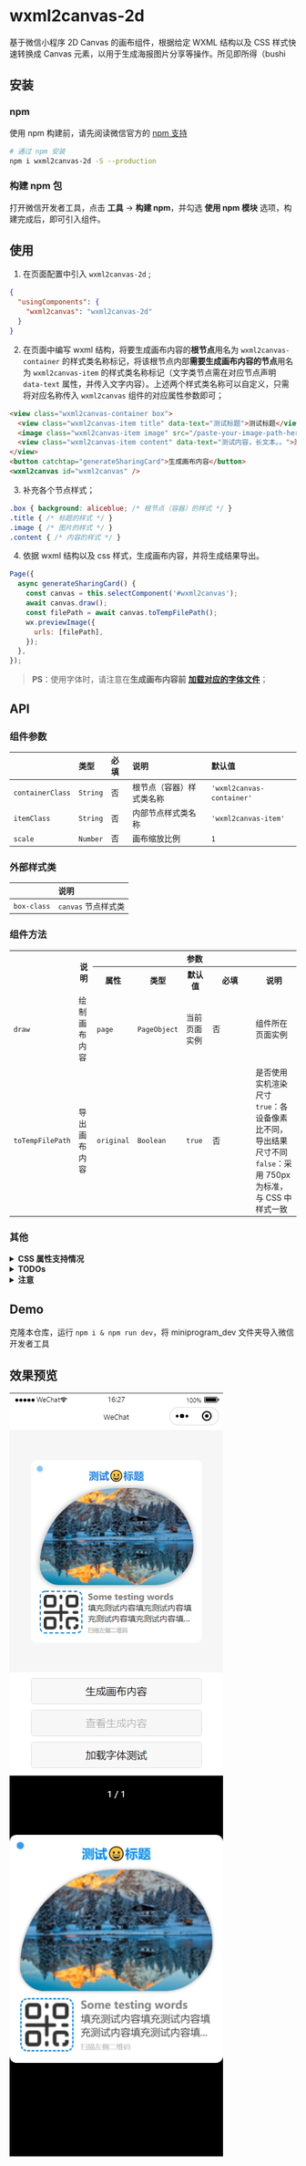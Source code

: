 # wxml2canvas-2d

基于微信小程序 2D Canvas 的画布组件，根据给定 WXML 结构以及 CSS 样式快速转换成 Canvas 元素，以用于生成海报图片分享等操作。所见即所得（bushi

## 安装

### npm

使用 npm 构建前，请先阅读微信官方的 [npm 支持](https://developers.weixin.qq.com/miniprogram/dev/devtools/npm.html)

```bash
# 通过 npm 安装
npm i wxml2canvas-2d -S --production
```

### 构建 npm 包

打开微信开发者工具，点击 **工具** -> **构建 npm**，并勾选 **使用 npm 模块** 选项，构建完成后，即可引入组件。

## 使用

1. 在页面配置中引入 `wxml2canvas-2d` ;
```json
{
  "usingComponents": {
    "wxml2canvas": "wxml2canvas-2d"
  }
}
```
2. 在页面中编写 wxml 结构，将要生成画布内容的**根节点**用名为 `wxml2canvas-container` 的样式类名称标记，将该根节点内部**需要生成画布内容的节点**用名为 `wxml2canvas-item` 的样式类名称标记（文字类节点需在对应节点声明 `data-text` 属性，并传入文字内容）。上述两个样式类名称可以自定义，只需将对应名称传入 `wxml2canvas` 组件的对应属性参数即可；
```html
<view class="wxml2canvas-container box">
  <view class="wxml2canvas-item title" data-text="测试标题">测试标题</view>
  <image class="wxml2canvas-item image" src="/paste-your-image-path-here.png" />
  <view class="wxml2canvas-item content" data-text="测试内容，长文本。。">测试内容，长文本。。</view>
</view>
<button catchtap="generateSharingCard">生成画布内容</button>
<wxml2canvas id="wxml2canvas" />
```
3. 补充各个节点样式；
```css
.box { background: aliceblue; /* 根节点（容器）的样式 */ }
.title { /* 标题的样式 */ }
.image { /* 图片的样式 */ }
.content { /* 内容的样式 */ }
```
4. 依据 wxml 结构以及 css 样式，生成画布内容，并将生成结果导出。
```javascript
Page({
  async generateSharingCard() {
    const canvas = this.selectComponent('#wxml2canvas');
    await canvas.draw();
    const filePath = await canvas.toTempFilePath();
    wx.previewImage({
      urls: [filePath],
    });
  },
});
```

> **PS**：使用字体时，请注意在**生成画布内容前** [**加载对应的字体文件**](https://developers.weixin.qq.com/miniprogram/dev/api/ui/font/wx.loadFontFace.html)；

## API

### 组件参数

||类型|必填|说明|默认值|
|:-|:-|:-|:-|:-|
|`containerClass`|`String`|否|根节点（容器）样式类名称|`'wxml2canvas-container'`|
|`itemClass`|`String`|否|内部节点样式类名称|`'wxml2canvas-item'`|
|`scale`|`Number`|否|画布缩放比例|`1`|

### 外部样式类

||说明|
|:-|:-|
|`box-class`|`canvas` 节点样式类|

### 组件方法

<table>
  <tr>
    <th rowspan=2></th>
    <th rowspan=2>说明</th>
    <th colspan=5>参数</th>
  </tr>
  <tr>
    <th>属性</th>
    <th>类型</th>
    <th>默认值</th>
    <th width=62>必填</th>
    <th>说明</th>
  </tr>
  <tr>
    <td><code>draw</code></td>
    <td>绘制画布内容</td>
    <td><code>page</code></td>
    <td><code>PageObject</code></td>
    <td>当前页面实例</td>
    <td>否</td>
    <td>组件所在页面实例</td>
  </tr>
  <tr>
    <td><code>toTempFilePath</code></td>
    <td>导出画布内容</td>
    <td><code>original</code></td>
    <td><code>Boolean</code></td>
    <td><code>true</code></td>
    <td>否</td>
    <td>是否使用实机渲染尺寸<br><code>true</code>：各设备像素比不同，导出结果尺寸不同<br><code>false</code>：采用 750px 为标准，与 CSS 中样式一致</td>
  </tr>
</table>

### 其他

<details>
  <summary><b>CSS 属性支持情况</b></summary>
  <br>

  > 基础属性：width，height，padding、margin 等布局相关属性不谈

  <table>
    <tr>
      <th colspan=2>属性</th>
      <th>说明</th>
    </tr>
    <tr>
      <td colspan=2><code>background</code></td>
      <td>背景，支持渐变图案</td>
    </tr>
    <tr>
      <td colspan=2><code>background-color</code></td>
      <td>背景颜色，支持</td>
    </tr>
    <tr>
      <td colspan=2><code>background-image</code></td>
      <td>背景图像，支持</td>
    </tr>
    <tr>
      <td rowspan=2><code>background-position</code></td>
      <td><code>background-position-x</code></td>
      <td>背景图像水平方向的位置，支持</td>
    </tr>
    <tr>
      <td><code>background-position-y</code></td>
      <td>背景图像垂直方向的位置，支持</td>
    </tr>
    <tr>
      <td colspan=2><code>background-size</code></td>
      <td>背景图像的大小，支持</td>
    </tr>
    <tr>
      <td colspan=2><code>background-repeat</code></td>
      <td>背景图像的重复方式，暂不支持 <code>space</code> 和 <code>round</code></td>
    </tr>
    <tr>
      <td colspan=2><code>background-clip</code></td>
      <td>背景图像的延伸方式，支持</td>
    </tr>
    <tr>
      <td rowspan="3"><code>border</code></td>
      <td><code>border-width</code></td>
      <td>边框宽度，暂仅支持四边同宽</td>
    </tr>
    <tr>
      <td><code>border-style</code></td>
      <td>边框样式，暂仅支持 <code>solid</code> 和 <code>dashed</code></td>
    </tr>
    <tr>
      <td><code>border-color</code></td>
      <td>边框颜色，支持</td>
    </tr>
    <tr>
      <td colspan=2><code>opacity</code></td>
      <td>透明度，支持</td>
    </tr>
    <tr>
      <td colspan=2><code>box-shadow</code></td>
      <td>阴影，暂仅支持单一阴影</td>
    </tr>
    <tr>
      <td colspan=2><code>border-radius</code></td>
      <td>圆角，支持</td>
    </tr>
    <tr>
      <td colspan=2><code>font-family</code></td>
      <td>字体，支持</td>
    </tr>
    <tr>
      <td colspan=2><code>font-size</code></td>
      <td>字体大小，支持</td>
    </tr>
    <tr>
      <td colspan=2><code>font-weight</code></td>
      <td>字重，支持</td>
    </tr>
    <tr>
      <td colspan=2><code>text-align</code></td>
      <td>文本对齐，支持</td>
    </tr>
    <tr>
      <td colspan=2><code>line-height</code></td>
      <td>行高，支持</td>
    </tr>
    <tr>
      <td colspan=2><code>text-overflow</code></td>
      <td>文字溢出处理，支持</td>
    </tr>
    <tr>
      <td colspan=2><code>color</code></td>
      <td>文字颜色，支持</td>
    </tr>
    <tr>
      <td colspan=2><code>text-indent</code></td>
      <td>首行缩进，支持</td>
    </tr>
  </table>
</details>
<details>
  <summary><b>TODOs</b></summary>
  <br>

  - [x] 支持 `background-image` 等背景图片样式
    - [x] 支持 `background-image` 基础属性设置
    - [x] 支持 `background-clip` 延伸范围
  - [ ] 支持渐变类 `Gradients`
    - [x] 支持 `linear-gradient` 线性渐变
    - [x] 支持 `radial-gradient` 径向渐变
    - [x] 支持 `conic-gradient` 锥形渐变
    - [ ] 支持多重 `Gradients` 渐变
    - [ ] 支持渐变类 `Gradients` 插值提示（难）
  - [ ] 支持多重 `background`，多重 `box-shadow`
    - [x] 支持多重 `background-image`
    - [ ] 支持多重 `box-shadow`
  - [ ] 支持 `CSS Transforms` 相关属性（难）
  - [ ] 支持 `CSS Writing Modes` 相关属性（难）
</details>
<details>
  <summary><b>注意</b></summary>
  <br>

  - 微信新版 Canvas 2D 接口基本与 Web Canvas API 对齐，但仍有部分 API 存在差异，随着微信版本或基础库更新，或许会提高相应 API 的支持度
  - 微信新版 Canvas 2D 的画布有宽高分别最大不能超过 4096px 的限制，此 repo 绘制画布时会将画布大小根据设备像素比（dpr）进行放大，使用时请注意避免容器的宽高大于 4096px / dpr
  - 尽管微信新版 Canvas 2D 接口采用同步的方式绘制 Canvas 元素，但在部分机型或平台上调用 wx.canvasToTempFilePath 时，也可能绘制过程尚未完成，所以使用过程中尽可能延迟或分步骤调用 wx.canvasToTempFilePath 进行导出图片的操作
  - iOS 平台对于 Path2D 的支持度不足，此 repo 已去除 Path2D 的相关应用，转而使用普通路径，相对应的路径生成次数会增多，绘制时长有所增加，但不多
  - iOS 平台使用 CanvasContext.ellipse 以及 Path2D.ellipse 时，其中的参数 rotation 旋转角度所使用的角度单位不同：iOS 使用角度值，macOS 平台未知，其余使用弧度值
  - 绘制文字元素时，各机型和各平台对于 font-size、font-weight、line-height 的实际表现与 CSS 中的表现有细微不同，此 repo 暂时使用常量比例进行换算对齐，未彻底解决
  - 绘制元素的边框暂时只支持 solid 和 dashed 两种样式，其中 dashed 样式的边框使用 CanvasContext.setLineDash 实现，各机型和各平台的边框虚线间距表现均有差异，此 repo 暂时使用与边框宽度等比的间距表现虚线边框
  - 绘制元素的阴影时，阴影的透明度将随着背景色的透明度等比改变，未设置背景色时，元素的阴影将会不可见，所以绘制元素的阴影时，请尽量设置该元素的背景色为不透明的实色，若无设置，此 repo 在绘制该元素的阴影前会自动设置为纯黑色背景
  - 绘制渐变图案时，请尽量在 CSS 中将渐变的色标按位置正序顺序依次书写，支持使用负值（径向渐变除外），暂未处理色标位置错乱情况下的表现形式，暂不支持控制渐变进程的插值提示
  - 微信新版 Canvas API 目前不支持绘制椭圆形径向渐变图案，此 repo 使用 CanvasContext.scale 对圆形径向渐变图案进行放大或缩小，以实现椭圆形径向渐变图案，而在 closest-corner 与 farthest-corner 模式下的椭圆形径向渐变中，目前还未找出 CSS 在绘制椭圆形径向渐变图案时的长轴与短轴的大小的计算规则，暂时使用常量比例进行换算对齐，未彻底解决
  - 锥形渐变图案目前仅微信开发者工具以及 Windows 平台支持，开发工具上锥形渐变角度的 0° 基准与 CSS 表现一致（即 12 点钟方向），起始角度参数的角度单位为弧度，Windows 平台上的 0° 基准为 3 点钟方向，起始角度参数的角度单位为角度，iOS 和 Android 均不支持 CanvasContext.createConicGradient API，macOS 平台未知
  - 设置渐变背景图案时，请尽量避免使用 black、white 等名词形式描述颜色，部分 iOS 设备不会自动转换颜色内容，难以匹配并识别颜色（目前发现部分 iOS 设备中，红色不管以任何形式描述，结果均显示为 red，暂时已处理，且仅处理颜色为 red 的情况）
</details>

## Demo

克隆本仓库，运行 `npm i & npm run dev`，将 miniprogram_dev 文件夹导入微信开发者工具

## 效果预览

![效果预览](screenshot-0.png)
![效果预览](screenshot-1.png)
